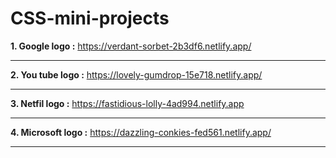 # CSS-mini-projects


<b>1. Google logo :</b>   https://verdant-sorbet-2b3df6.netlify.app/   <hr>
<b>2. You tube logo :</b>   https://lovely-gumdrop-15e718.netlify.app/   <hr>
<b>3. Netfil logo :</b>  https://fastidious-lolly-4ad994.netlify.app   <hr>
<b>4. Microsoft logo :</b>    https://dazzling-conkies-fed561.netlify.app/   <hr>

```
